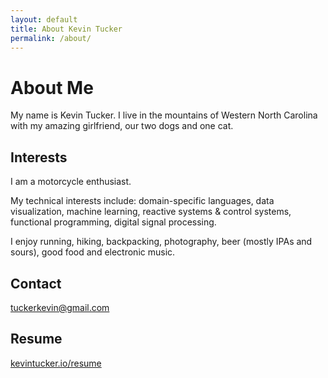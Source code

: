 ```yaml
---
layout: default
title: About Kevin Tucker
permalink: /about/
---
```


# About Me

My name is Kevin Tucker. I live in the mountains of Western North Carolina with my amazing girlfriend, our two dogs and one cat.

## Interests

I am a motorcycle enthusiast.

My technical interests include: domain-specific languages, data visualization, machine learning, reactive systems & control systems, functional programming, digital signal processing.

I enjoy running, hiking, backpacking, photography, beer (mostly IPAs and sours), good food and electronic music.

## Contact

[<i class="fa fa-envelope-o"></i> tuckerkevin@gmail.com](mailto:tuckerkevin@gmail.com)

## Resume

[<i class="fa fa-file-text-o"></i> kevintucker.io/resume](/resume)
